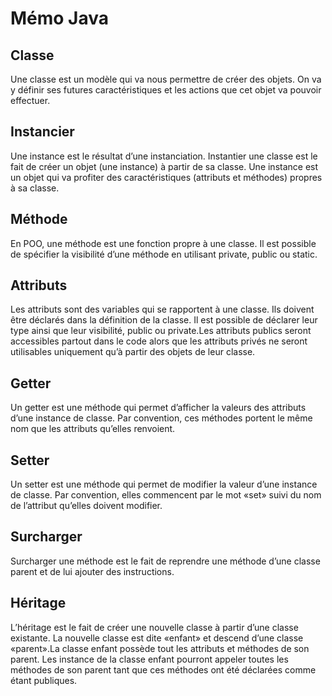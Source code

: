 # Mémo Java

## Classe

Une classe est un modèle qui va nous permettre de créer des objets. On va y définir ses futures caractéristiques et les actions que cet objet va pouvoir effectuer.

## Instancier

Une instance est le résultat d’une instanciation. Instantier une classe est le fait de créer un objet (une instance) à partir de sa classe. Une instance est un objet qui va profiter des caractéristiques (attributs et méthodes) propres à sa classe.

## Méthode

En POO, une méthode est une fonction propre à une classe. Il est possible de spécifier la visibilité d’une méthode en utilisant private, public ou static.

## Attributs

Les attributs sont des variables qui se rapportent à une classe. Ils doivent être déclarés dans la définition de la classe. Il est possible de déclarer leur type ainsi que leur visibilité, public ou private.Les attributs publics seront accessibles partout dans le code alors que les attributs privés ne seront utilisables uniquement qu’à partir des objets de leur classe.

## Getter

Un getter est une méthode qui permet d’afficher la valeurs des attributs d’une instance de classe. Par convention, ces méthodes portent le même nom que les attributs qu’elles renvoient.

## Setter

Un setter est une méthode qui permet de modifier la valeur d’une instance de classe. Par convention, elles commencent par le mot «set» suivi du nom de l’attribut qu’elles doivent modifier.

## Surcharger

Surcharger une méthode est le fait de reprendre une méthode d’une classe parent et de lui ajouter des instructions.

## Héritage

L’héritage est le fait de créer une nouvelle classe à partir d’une classe existante. La nouvelle classe est dite «enfant» et descend d’une classe «parent».La classe enfant possède tout les attributs et méthodes de son parent. Les instance de la classe enfant pourront appeler toutes les méthodes de son parent tant que ces méthodes ont été déclarées comme étant publiques.